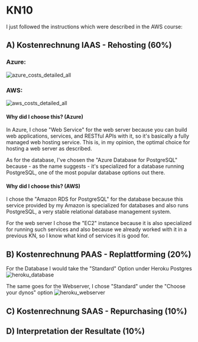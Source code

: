 # KN10

I just followed the instructions which were described in the AWS course:

## A) Kostenrechnung IAAS - Rehosting (60%)
### Azure:
![azure_costs_detailed_all](https://github.com/user-attachments/assets/276fcc8f-ab64-4b7f-a1d8-21741227c6b9)

### AWS:
![aws_costs_detailed_all](https://github.com/user-attachments/assets/89ac8f57-5c63-4bdf-9259-689446d49a2a)

#### Why did I choose this? (Azure)
In Azure, I chose "Web Service" for the web server because you can build web applications, services, and RESTful APIs with it, so it's basically a fully managed web hosting service. This is, in my opinion, the optimal choice for hosting a web server as described.

As for the database, I've chosen the "Azure Database for PostgreSQL" because - as the name suggests - it's specialized for a database running PostgreSQL, one of the most popular database options out there.

#### Why did I choose this? (AWS)
I chose the "Amazon RDS for PostgreSQL" for the database because this service provided by my Amazon is specialized for databases and also runs PostgreSQL, a very stable relational database management system.

For the web server I chose the "EC2" instance because it is also specialized for running such services and also because we already worked with it in a previous KN, so I know what kind of services it is good for.

## B) Kostenrechnung PAAS - Replattforming (20%)
For the Database I would take the "Standard" Option under Heroku Postgres
![heroku_database](https://github.com/user-attachments/assets/67246a3b-0195-4cbe-ac3d-1df3a238691d)


The same goes for the Webserver, I chose "Standard" under the "Choose your dynos" option
![heroku_webserver](https://github.com/user-attachments/assets/750ccd00-7a3d-4e4c-b9be-19c49de00885)


## C) Kostenrechnung SAAS - Repurchasing (10%)

## D) Interpretation der Resultate (10%)
